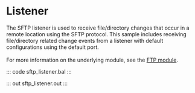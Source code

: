 # Listener

The SFTP listener is used to receive file/directory changes that occur in a
remote location using the SFTP protocol. This sample includes receiving
file/directory related change events from a listener with default
configurations using the default port.<br/><br/>
For more information on the underlying module, 
see the [FTP module](https://docs.central.ballerina.io/ballerina/ftp/latest/).

::: code sftp_listener.bal :::

::: out sftp_listener.out :::